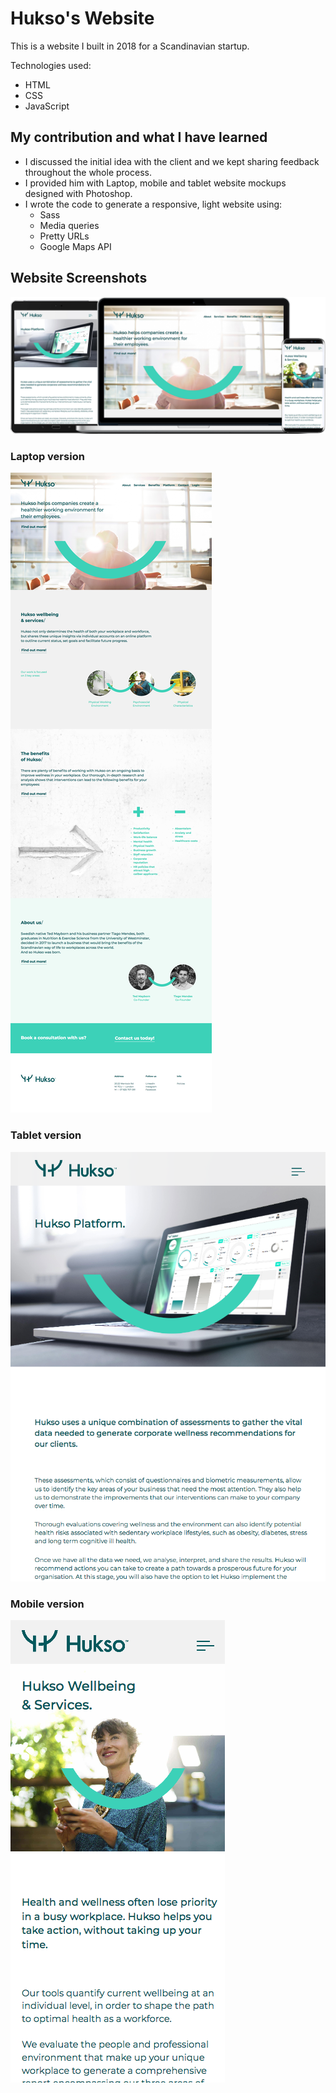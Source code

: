 # Hukso's Website

This is a website I built in 2018 for a Scandinavian startup.

Technologies used:

* HTML
* CSS
* JavaScript



## My contribution and what I have learned

* I discussed the initial idea with the client and we kept sharing feedback throughout the whole process.
* I provided him with Laptop, mobile and tablet website mockups designed with Photoshop.
* I wrote the code to generate a responsive, light website using:
  * Sass
  * Media queries
  * Pretty URLs
  * Google Maps API


## Website Screenshots
<space><space>

![A screenshot of this website on different devices](https://github.com/paologhidoni/hukso/blob/main/assets/img/hukso-case-study.jpg)

### Laptop version

![A screenshot of this website on a laptop](https://github.com/paologhidoni/hukso/blob/main/assets/img/hukso-laptop.png)

### Tablet version 

![A screenshot of this website on a tablet](https://github.com/paologhidoni/hukso/blob/main/assets/img/hukso-tablet.png)

### Mobile version

![A screenshot of this website on a mobile phone](https://github.com/paologhidoni/hukso/blob/main/assets/img/hukso-mobile.png)














